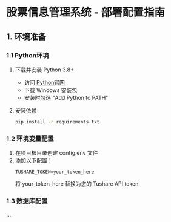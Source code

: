 # 股票信息管理系统 - 部署配置指南

## 1. 环境准备

### 1.1 Python环境
1. 下载并安装 Python 3.8+
   - 访问 [Python官网](https://www.python.org/downloads/)
   - 下载 Windows 安装包
   - 安装时勾选 "Add Python to PATH"

2. 安装依赖
   ```bash
   pip install -r requirements.txt
   ```

### 1.2 环境变量配置
1. 在项目根目录创建 config.env 文件
2. 添加以下配置：
   ```
   TUSHARE_TOKEN=your_token_here
   ```
   将 your_token_here 替换为您的 Tushare API token

### 1.3 数据库配置
...